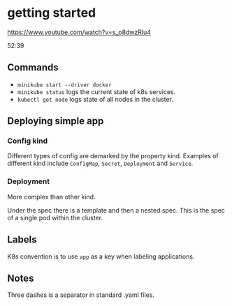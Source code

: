 # getting started
https://www.youtube.com/watch?v=s_o8dwzRlu4

52:39

## Commands
- `minikube start --driver docker`
- `minikube status` logs the current state of k8s services.
- `kubectl get node` logs state of all nodes in the cluster.

## Deploying simple app

### Config kind
Different types of config are demarked by the property kind. Examples of different kind include `ConfigMap`, `Secret`, `Deployment` and `Service`.

### Deployment
More complex than other kind.

Under the spec there is a template and then a nested spec. This is the spec of a single pod within the cluster.

## Labels
K8s convention is to use `app` as a key when labeling applications.

## Notes
Three dashes is a separator in standard .yaml files.
